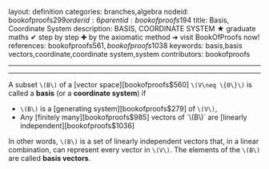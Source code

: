 layout: definition
categories: branches,algebra
nodeid: bookofproofs$299
orderid: 6
parentid: bookofproofs$194
title: Basis, Coordinate System
description: BASIS, COORDINATE SYSTEM &#9733; graduate maths &#10004; step by step &#10010; by the axiomatic method &#10140; visit BookOfProofs now!
references: bookofproofs$561,bookofproofs$1038
keywords: basis,basis vectors,coordinate,coordinate system,system
contributors: bookofproofs

---


---

A subset `\(B\)` of a [vector space][bookofproofs$560] `\(V\neq \{0\}\)` is called a **basis** (or a **coordinate system**) if 

* `\(B\)` is a [generating system][bookofproofs$279] of `\(V\)`,
* Any [finitely many][bookofproofs$985] vectors of `\(B\)` are [linearly independent][bookofproofs$1036]

In other words, `\(B\)` is a set of linearly independent vectors that, in a linear combination, can represent every vector in `\(V\)`. The elements of the `\(B\)` are called **basis vectors**.
